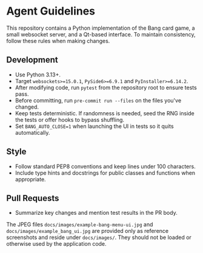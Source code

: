 # Agent Guidelines

This repository contains a Python implementation of the Bang card game, a small
websocket server, and a Qt-based interface. To maintain consistency, follow
these rules when making changes.

## Development
- Use Python 3.13+.
- Target `websockets>=15.0.1`, `PySide6>=6.9.1` and `PyInstaller>=6.14.2`.
- After modifying code, run `pytest` from the repository root to ensure tests
  pass.
- Before committing, run `pre-commit run --files` on the files you've changed.
- Keep tests deterministic. If randomness is needed, seed the RNG inside the tests or offer hooks to bypass shuffling.
- Set `BANG_AUTO_CLOSE=1` when launching the UI in tests so it quits automatically.

## Style
- Follow standard PEP8 conventions and keep lines under 100 characters.
- Include type hints and docstrings for public classes and functions when
  appropriate.

## Pull Requests
- Summarize key changes and mention test results in the PR body.

The JPEG files `docs/images/example-bang-menu-ui.jpg` and
`docs/images/example_bang_ui.jpg` are provided only as reference screenshots
and reside under `docs/images/`. They should not be loaded or otherwise used by
the application code.
